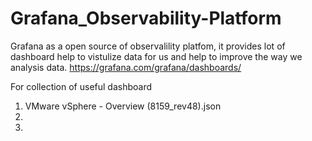 # Grafana_Observability-Platform

Grafana as a open source of observalility platfom, it provides lot of dashboard help to vistulize data for us and help to improve the way we analysis data.
https://grafana.com/grafana/dashboards/

For collection of useful dashboard

1. VMware vSphere  - Overview (8159_rev48).json
2. 
3. 


